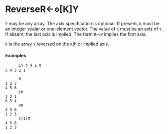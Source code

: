 




<h1 class="heading"><span class="name">Reverse</span><span class="command">R←⌽[K]Y</span></h1>

`Y` may be any array.  The axis specification is optional.  If present, `K` must be an integer scalar or one-element vector.  The value of `K` must be an axis of `Y`.  If absent, the last axis is implied.  The form `R←⊖Y` implies the first axis.


`R` is the array `Y` reversed on the `K`th or implied axis.

#### Examples
```apl
      ⌽1 2 3 4 5
5 4 3 2 1
 
      M
1 2 3
4 5 6
      ⌽M
3 2 1
6 5 4
      ⊖M
4 5 6
1 2 3
      ⌽[1]M
4 5 6
1 2 3
```



